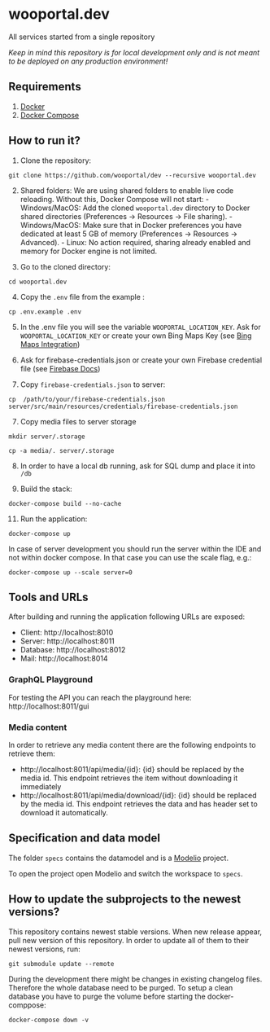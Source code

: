 # wooportal.dev

All services started from a single repository

_Keep in mind this repository is for local development only and is not meant to be deployed on any production environment!_

## Requirements

1. [Docker](https://docs.docker.com/install/)
2. [Docker Compose](https://docs.docker.com/compose/install/)

## How to run it?

1. Clone the repository:

```
git clone https://github.com/wooportal/dev --recursive wooportal.dev
```

2. Shared folders:
   We are using shared folders to enable live code reloading. Without this, Docker Compose will not start: - Windows/MacOS: Add the cloned `wooportal.dev` directory to Docker shared directories (Preferences -> Resources -> File sharing). - Windows/MacOS: Make sure that in Docker preferences you have dedicated at least 5 GB of memory (Preferences -> Resources -> Advanced). - Linux: No action required, sharing already enabled and memory for Docker engine is not limited.

3. Go to the cloned directory:

```
cd wooportal.dev
```

4. Copy the `.env` file from the example :

```
cp .env.example .env
```

5. In the .env file you will see the variable `WOOPORTAL_LOCATION_KEY`. Ask for `WOOPORTAL_LOCATION_KEY` or create your own Bing Maps Key (see [Bing Maps Integration](https://www.bingmapsportal.com/))

6. Ask for firebase-credentials.json or create your own Firebase credential file (see [Firebase Docs](https://firebase.google.com/docs/cloud-messaging/android/client))

7. Copy `firebase-credentials.json` to server:

```
cp  /path/to/your/firebase-credentials.json server/src/main/resources/credentials/firebase-credentials.json
```

7. Copy media files to server storage

```
mkdir server/.storage
```

```
cp -a media/. server/.storage
```

8. In order to have a local db running, ask for SQL dump and place it into `/db` 

10. Build the stack:

```
docker-compose build --no-cache
```

11. Run the application:

```
docker-compose up
```

In case of server development you should run the server within the IDE and not within docker compose. In that case you can use the scale flag, e.g.:

```
docker-compose up --scale server=0
```

## Tools and URLs

After building and running the application following URLs are exposed:

- Client: http://localhost:8010
- Server: http://localhost:8011
- Database: http://localhost:8012
- Mail: http://localhost:8014

### GraphQL Playground

For testing the API you can reach the playground here:
http://localhost:8011/gui

### Media content

In order to retrieve any media content there are the following endpoints to retrieve them:

- http://localhost:8011/api/media/{id}: {id} should be replaced by the media id. This endpoint retrieves the item without downloading it immediately
- http://localhost:8011/api/media/download/{id}: {id} should be replaced by the media id. This endpoint retrieves the data and has header set to download it automatically.

## Specification and data model

The folder `specs` contains the datamodel and is a [Modelio](https://github.com/ModelioOpenSource/Modelio) project.

To open the project open Modelio and switch the workspace to `specs`.

## How to update the subprojects to the newest versions?

This repository contains newest stable versions.
When new release appear, pull new version of this repository.
In order to update all of them to their newest versions, run:

```
git submodule update --remote
```

During the development there might be changes in existing changelog files. Therefore the whole database need to be purged. To setup a clean database you have to purge the volume before starting the docker-comppose:

```
docker-compose down -v
```
